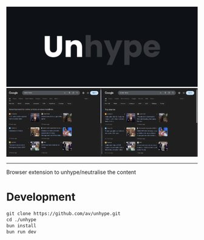 ![splash](./docs/splash.png)
![unhype](./docs/unhype.png)

---
Browser extension to unhype/neutralise the content

# Development

```
git clone https://github.com/av/unhype.git
cd ./unhype
bun install
bun run dev
```